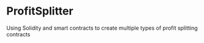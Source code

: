 # ProfitSplitter
Using Solidity and smart contracts to create multiple types of profit splitting contracts
